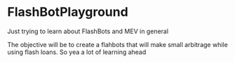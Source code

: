 # FlashBotPlayground

Just trying to learn about FlashBots and MEV in general

The objective will be to create a flahbots that will make small arbitrage while using flash loans. So yea a lot of learning ahead
